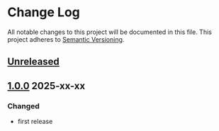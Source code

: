 # Change Log

All notable changes to this project will be documented in this file.
This project adheres to [Semantic Versioning](http://semver.org/).

## [Unreleased]

## [1.0.0] 2025-xx-xx

### Changed

- first release

[Unreleased]: https://github.com/cybozu-go/nyallocator/compare/v1.0.0...HEAD
[1.0.0]: https://github.com/cybozu-go/nyallocator/compare/43fd6a4d6ae34f05fc74c0ba9165574c84f0638f...v1.0.0
